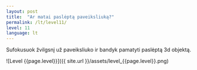 ```yaml
---
layout: post
title:  "Ar matai paslėptą paveiksliuką?"
permalink: /lt/level11/
level: 11
language: lt
---
```

Sufokusuok žvilgsnį už paveiksliuko ir bandyk pamatyti paslėptą 3d objektą.

![Level {{page.level}}]({{ site.url }}/assets/level_{{page.level}}.png)